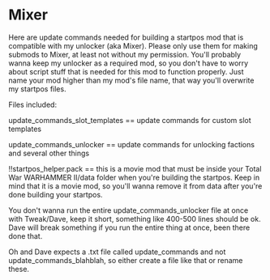 # Mixer
Here are update commands needed for building a startpos mod that is compatible with my unlocker (aka Mixer). Please only use them for making submods to Mixer, at least not without my permission. You'll probably wanna keep my unlocker as a required mod, so you don't have to worry about script stuff that is needed for this mod to function properly. Just name your mod higher than my mod's file name, that way you'll overwrite my startpos files.

Files included:

update_commands_slot_templates == update commands for custom slot templates

update_commands_unlocker == update commands for unlocking factions and several other things

!!startpos_helper.pack == this is a movie mod that must be inside your Total War WARHAMMER II/data folder when you're building the startpos. Keep in mind that it is a movie mod, so you'll wanna remove it from data after you're done building your startpos.

You don't wanna run the entire update_commands_unlocker file at once with Tweak/Dave, keep it short, something like 400-500 lines should be ok. Dave will break something if you run the entire thing at once, been there done that.

Oh and Dave expects a .txt file called update_commands and not update_commands_blahblah, so either create a file like that or rename these.
